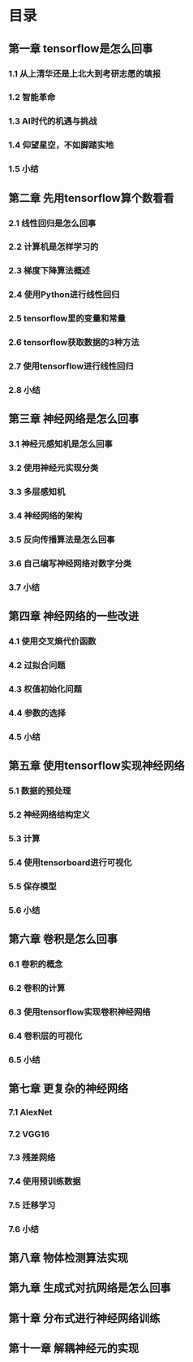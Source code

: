# 目录

## 第一章 tensorflow是怎么回事
### 1.1 从上清华还是上北大到考研志愿的填报
### 1.2 智能革命
### 1.3 AI时代的机遇与挑战
### 1.4 仰望星空，不如脚踏实地
### 1.5 小结

## 第二章 先用tensorflow算个数看看
### 2.1 线性回归是怎么回事
### 2.2 计算机是怎样学习的
### 2.3 梯度下降算法概述
### 2.4 使用Python进行线性回归
### 2.5 tensorflow里的变量和常量
### 2.6 tensorflow获取数据的3种方法
### 2.7 使用tensorflow进行线性回归
### 2.8 小结

## 第三章 神经网络是怎么回事
### 3.1 神经元感知机是怎么回事
### 3.2 使用神经元实现分类
### 3.3 多层感知机
### 3.4 神经网络的架构
### 3.5 反向传播算法是怎么回事
### 3.6 自己编写神经网络对数字分类
### 3.7 小结

## 第四章 神经网络的一些改进
### 4.1 使用交叉熵代价函数
### 4.2 过拟合问题
### 4.3 权值初始化问题
### 4.4 参数的选择
### 4.5 小结

## 第五章 使用tensorflow实现神经网络
### 5.1 数据的预处理
### 5.2 神经网络结构定义
### 5.3 计算
### 5.4 使用tensorboard进行可视化
### 5.5 保存模型
### 5.6 小结

## 第六章 卷积是怎么回事
### 6.1 卷积的概念
### 6.2 卷积的计算
### 6.3 使用tensorflow实现卷积神经网络
### 6.4 卷积层的可视化
### 6.5 小结

## 第七章 更复杂的神经网络
### 7.1 AlexNet
### 7.2 VGG16
### 7.3 残差网络
### 7.4 使用预训练数据
### 7.5 迁移学习
### 7.6 小结

## 第八章 物体检测算法实现
## 第九章 生成式对抗网络是怎么回事
## 第十章 分布式进行神经网络训练
## 第十一章 解耦神经元的实现
